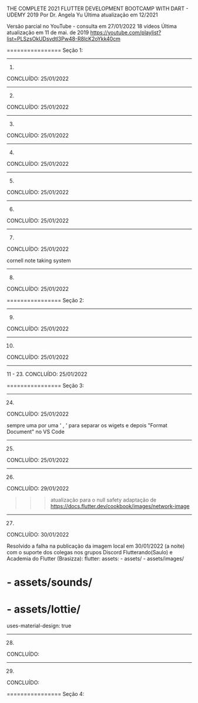 THE COMPLETE 2021 FLUTTER DEVELOPMENT BOOTCAMP WITH DART - UDEMY 2019
Por Dr. Angela Yu
Última atualização em 12/2021

Versão parcial no YouTube - consulta em 27/01/2022 
18 vídeos Última atualização em 11 de mai. de 2019
https://youtube.com/playlist?list=PLSzsOkUDsvdtl3Pw48-R8lcK2oYkk40cm
 
================
Seção 1:  

--------------------------------------
1. 
CONCLUÍDO: 25/01/2022

--------------------------------------
2. 
CONCLUÍDO: 25/01/2022

--------------------------------------
3. 
CONCLUÍDO: 25/01/2022

--------------------------------------
4. 
CONCLUÍDO: 25/01/2022

--------------------------------------
5. 
CONCLUÍDO: 25/01/2022

--------------------------------------
6. 
CONCLUÍDO: 25/01/2022

--------------------------------------
7. 
CONCLUÍDO: 25/01/2022

cornell note taking system

--------------------------------------
8. 
CONCLUÍDO: 25/01/2022

================
Seção 2: 

--------------------------------------
9. 
CONCLUÍDO: 25/01/2022

--------------------------------------
10. 
CONCLUÍDO: 25/01/2022

--------------------------------------
11 - 23. 
CONCLUÍDO: 25/01/2022

================
Seção 3:

--------------------------------------
24.
CONCLUÍDO: 25/01/2022

sempre uma por uma ' , ' para separar os wigets
e depois "Format Document" no VS Code

--------------------------------------
25.
CONCLUÍDO: 25/01/2022

--------------------------------------
26.
CONCLUÍDO: 29/01/2022

>>> atualização para o null safety
adaptação de https://docs.flutter.dev/cookbook/images/network-image

--------------------------------------
27.
CONCLUÍDO: 30/01/2022

Resolvido a falha na publicação da imagem local em 30/01/2022 (a noite) com o suporte dos colegas nos grupos Discord Flutterando(Saulo) e Academia do Flutter (Brasizza): 
flutter: 
  assets: 
    - assets/
    - assets/images/
  #  - assets/sounds/
  #  - assets/lottie/
  uses-material-design: true



--------------------------------------
28.
CONCLUÍDO: 

--------------------------------------
29.
CONCLUÍDO: 

================
Seção 4:


